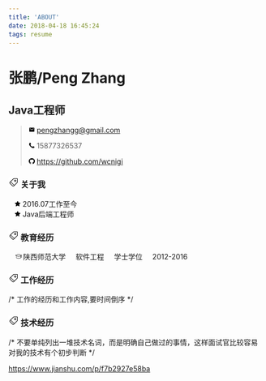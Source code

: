 ```yaml
---
title: 'ABOUT'
date: 2018-04-18 16:45:24
tags: resume
---
```

# 张鹏/Peng Zhang
## Java工程师
> ![email](email.png) pengzhangg@gmail.com
>
> ![phone](phone.png) 15877326537
>
> ![github](github.png) https://github.com/wcnigi

### ![tags](tags.png) 关于我
&nbsp;&nbsp;&nbsp;![star](star.png)&nbsp;2016.07工作至今<br/>
&nbsp;&nbsp;&nbsp;![star](star.png)&nbsp;Java后端工程师<br/>

### ![tags](tags.png) 教育经历
&nbsp;&nbsp;&nbsp;![bachelor](bachelor.png)陕西师范大学&nbsp;&nbsp;&nbsp;&nbsp;&nbsp;软件工程&nbsp;&nbsp;&nbsp;&nbsp;&nbsp;学士学位&nbsp;&nbsp;&nbsp;&nbsp;&nbsp;2012-2016

### ![tags](tags.png) 工作经历
/* 工作的经历和工作内容,要时间倒序 */

### ![tags](tags.png) 技术经历
/* 不要单纯列出一堆技术名词，而是明确自己做过的事情，这样面试官比较容易对我的技术有个初步判断 */

https://www.jianshu.com/p/f7b2927e58ba